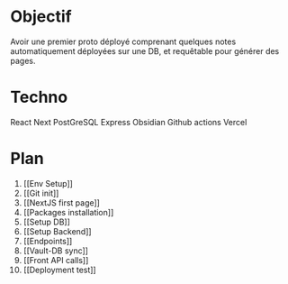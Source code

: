 # Objectif
Avoir une premier proto déployé comprenant quelques notes automatiquement déployées sur une DB, et requêtable pour générer des pages.
# Techno
React
Next
PostGreSQL
Express
Obsidian
Github actions
Vercel
# Plan
1. [[Env Setup]]
2. [[Git init]]
3. [[NextJS first page]]
4. [[Packages installation]]
5. [[Setup DB]]
6. [[Setup Backend]]
7. [[Endpoints]]
8. [[Vault-DB sync]]
9. [[Front API calls]]
10. [[Deployment test]]
